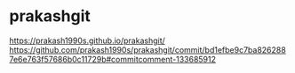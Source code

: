 # prakashgit
https://prakash1990s.github.io/prakashgit/
https://github.com/prakash1990s/prakashgit/commit/bd1efbe9c7ba8262887e6e763f57686b0c11729b#commitcomment-133685912
